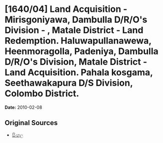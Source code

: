 # [1640/04] Land Acquisition - Mirisgoniyawa, Dambulla D/R/O's Division - , Matale District - Land Redemption. Haluwapullanawewa, Heenmoragolla, Padeniya, Dambulla D/R/O's Division, Matale District - Land Acquisition. Pahala kosgama, Seethawakapura D/S Division, Colombo District.

**Date:** 2010-02-08

## Original Sources

- [සිංහල](https://documents.gov.lk/view/extra-gazettes/2010/2/1640-04_S.pdf)
